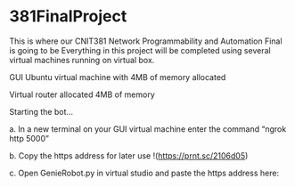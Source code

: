 # 381FinalProject
This is where our CNIT381 Network Programmability and Automation Final is going to be
Everything in this project will be completed using several virtual machines running on virtual box.

GUI Ubuntu virtual machine with 4MB of memory allocated

Virtual router allocated 4MB of memory

Starting the bot…

a.	In a new terminal on your GUI virtual machine enter the command “ngrok http 5000”

b.	Copy the https address for later use 
 !(https://prnt.sc/2106d05)

c.	Open GenieRobot.py in virtual studio and paste the https address here:
 

